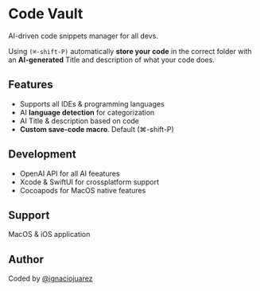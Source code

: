 # Code Vault
AI-driven code snippets manager for all devs.

Using `(⌘-shift-P)` automatically **store your code** in the correct folder with an **AI-generated** Title and description of what your code does.

## Features
* Supports all IDEs & programming languages
* AI **language detection** for categorization
* AI Title & description based on code
* **Custom save-code macro**. Default (⌘-shift-P)

## Development
* OpenAI API for all AI feeatures
* Xcode & SwiftUI for crossplatform support
* Cocoapods for MacOS native features
  

## Support
MacOS & iOS application

## Author
Coded by [@ignaciojuarez](https://github.com/ignaciojuarez)
